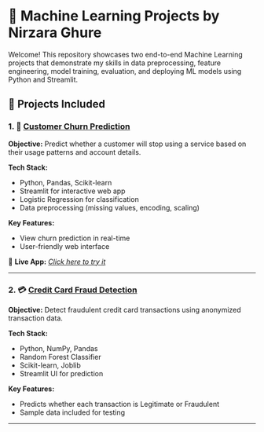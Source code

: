 # 🧠 Machine Learning Projects by Nirzara Ghure

Welcome! This repository showcases two end-to-end Machine Learning projects that demonstrate my skills in data preprocessing, feature engineering, model training, evaluation, and deploying ML models using Python and Streamlit.


## 📂 Projects Included

### 1. 🔄 [Customer Churn Prediction](https://github.com/nirzaraghure/customer-churn-predication)
**Objective:** Predict whether a customer will stop using a service based on their usage patterns and account details.

**Tech Stack:**
- Python, Pandas, Scikit-learn
- Streamlit for interactive web app
- Logistic Regression for classification
- Data preprocessing (missing values, encoding, scaling)

**Key Features:**
- View churn prediction in real-time
- User-friendly web interface

🔗 **Live App:** *[Click here to try it](https://customer-churn-predication-hg9scpttgm7appuzczavtgx.streamlit.app/)*

---

### 2. 💳 [Credit Card Fraud Detection](https://github.com/nirzaraghure/credit-card-fraud-detection)
**Objective:** Detect fraudulent credit card transactions using anonymized transaction data.

**Tech Stack:**
- Python, NumPy, Pandas
- Random Forest Classifier
- Scikit-learn, Joblib
- Streamlit UI for prediction

**Key Features:**
- Predicts whether each transaction is Legitimate or Fraudulent
- Sample data included for testing

---
